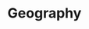---
layout: posts_by_category
categories: geography 
title: Geography
permalink: /category/geography
---